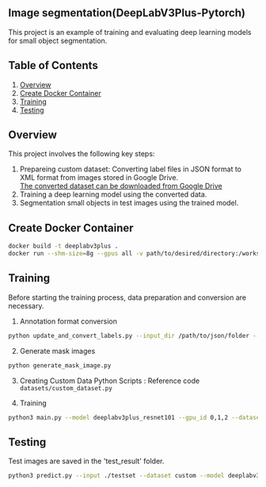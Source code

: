 ## Image segmentation(DeepLabV3Plus-Pytorch)
This project is an example of training and evaluating deep learning models for small object segmentation.

## Table of Contents
1. [Overview](#overview)
2. [Create Docker Container](#create-docker-container)
3. [Training](#training)
4. [Testing](#testing)

## Overview
This project involves the following key steps:
1. Prepareing custom dataset: Converting label files in JSON format to XML format from images stored in Google Drive.  
[The converted dataset can be downloaded from Google Drive](https://drive.google.com/drive/folders/14IpD1dDp3Gja7r7992enH2tmGjD4SYG_?usp=sharing)
2. Training a deep learning model using the converted data.
3. Segmentation small objects in test images using the trained model.

## Create Docker Container
```bash
docker build -t deeplabv3plus .
docker run --shm-size=8g --gpus all -v path/to/desired/directory:/workspace -it --rm deeplabv3plus 
```


## Training
Before starting the training process, data preparation and conversion are necessary.
1. Annotation format conversion
```bash
python update_and_convert_labels.py --input_dir /path/to/json/folder --output_dir /path/to/xml/folder
```
2. Generate mask images
```bash
python generate_mask_image.py
```
3. Creating Custom Data Python Scripts : Reference code `datasets/custom_dataset.py`

4. Training
```bash
python3 main.py --model deeplabv3plus_resnet101 --gpu_id 0,1,2 --dataset custom --lr 0.01 --crop_size 513 --batch_size 4 --output_stride 16  --save_val_results 
```

## Testing
Test images are saved in the 'test_result' folder.
```bash
python3 predict.py --input ./testset --dataset custom --model deeplabv3plus_resnet101 --ckpt checkpoints/best_deeplabv3plus_resnet101_custom_os16.pth --save_val_results_to test_result
```

